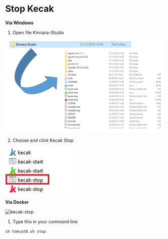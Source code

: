 # Stop Kecak

**Via Windows**

1. Open file Kinnara-Studio

<img src="https://raw.githubusercontent.com/kinnara-digital-studio/kecak-workflow/master/docs/assets/startKecak.png" alt="startKecak" />

2. Choose and click Kecak Stop

<img src="https://raw.githubusercontent.com/kinnara-digital-studio/kecak-workflow/master/docs/assets/kecak-stop.png" alt="kecak-stop" />

**Via Docker**

<img src="https://raw.githubusercontent.com/kinnara-digital-studio/kecak-workflow/master/docs/assets/linux-KecakStop.png" alt="kecak-stop" />

1. Type this in your command line 

```html
sh tomcat8.sh stop
```

